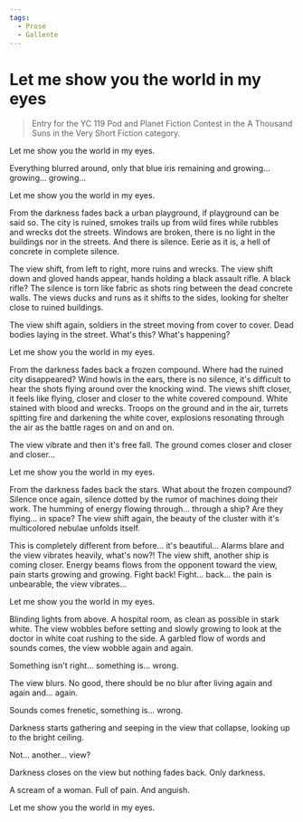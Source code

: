 ```yaml
---
tags:
  - Prose
  - Gallente
---
```


# Let me show you the world in my eyes

> Entry for the YC 119 Pod and Planet Fiction Contest in the A Thousand Suns in the Very Short Fiction category.


Let me show you the world in my eyes.

Everything blurred around, only that blue iris remaining and growing... growing... growing...


Let me show you the world in my eyes.

From the darkness fades back a urban playground, if playground can be said so. The city is ruined, smokes trails up from wild fires while rubbles and wrecks dot the streets. Windows are broken, there is no light in the buildings nor in the streets. And there is silence. Eerie as it is, a hell of concrete in complete silence.

The view shift, from left to right, more ruins and wrecks. The view shift down and gloved hands appear, hands holding a black assault rifle. A black rifle? The silence is torn like fabric as shots ring between the dead concrete walls. The views ducks and runs as it shifts to the sides, looking for shelter close to ruined buildings.

The view shift again, soldiers in the street moving from cover to cover. Dead bodies laying in the street. What's this? What's happening?


Let me show you the world in my eyes.

From the darkness fades back a frozen compound. Where had the ruined city disappeared? Wind howls in the ears, there is no silence, it's difficult to hear the shots flying around over the knocking wind. The views shift closer, it feels like flying, closer and closer to the white covered compound. White stained with blood and wrecks. Troops on the ground and in the air, turrets spitting fire and darkening the white cover, explosions resonating through the air as the battle rages on and on and on.

The view vibrate and then it's free fall. The ground comes closer and closer and closer...


Let me show you the world in my eyes.

From the darkness fades back the stars. What about the frozen compound? Silence once again, silence dotted by the rumor of machines doing their work. The humming of energy flowing through... through a ship? Are they flying... in space? The view shift again, the beauty of the cluster with it's multicolored nebulae unfolds itself.

This is completely different from before... it's beautiful... Alarms blare and the view vibrates heavily, what's now?! The view shift, another ship is coming closer. Energy beams flows from the opponent toward the view, pain starts growing and growing. Fight back! Fight... back... the pain is unbearable, the view vibrates...


Let me show you the world in my eyes.

Blinding lights from above. A hospital room, as clean as possible in stark white. The view wobbles before setting and slowly growing to look at the doctor in white coat rushing to the side. A garbled flow of words and sounds comes, the view wobble again and again.

Something isn't right... something is... wrong.

The view blurs. No good, there should be no blur after living again and again and... again.

Sounds comes frenetic, something is... wrong.

Darkness starts gathering and seeping in the view that collapse, looking up to the bright ceiling.

Not... another... view?

Darkness closes on the view but nothing fades back. Only darkness.

A scream of a woman. Full of pain. And anguish.


Let me show you the world in my eyes.